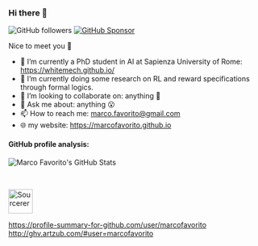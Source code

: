 ### Hi there 👋

![GitHub followers](https://img.shields.io/github/followers/marcofavorito?label=Follow%20%40marcofavorito&style=for-the-badge)
[![GitHub Sponsor](https://img.shields.io/badge/SUPPORT%20AT-GITHUB-blue?style=for-the-badge)](https://github.com/sponsors/marcofavorito)

Nice to meet you :slightly_smiling_face:

- 🔭 I’m currently a PhD student in AI at Sapienza University of Rome: https://whitemech.github.io/
- 🌱 I’m currently doing some research on RL and reward specifications through formal logics.
- 👯 I’m looking to collaborate on: anything :slightly_smiling_face: <!-- - 🤔 I’m looking for help with: nothing :wink: -->
- 💬 Ask me about: anything :open_mouth:
- 📫 How to reach me: marco.favorito@gmail.com
- 🌐 my website: https://marcofavorito.github.io

#### GitHub profile analysis:

![Marco Favorito's GitHub Stats](https://github-readme-stats.vercel.app/api?username=marcofavorito&show_icons=true&hide_border=true)

<a href="https://sourcerer.io/marcofavorito"><img src="https://img.shields.io/badge/Python-1490%20commits-blue.svg" alt=""></a>
<a href="https://sourcerer.io/marcofavorito"><img src="https://img.shields.io/badge/JavaScript-170%20commits-yellow.svg" alt=""></a>
<a href="https://sourcerer.io/marcofavorito"><img src="https://img.shields.io/badge/C++-148%20commits-pink.svg" alt=""></a>

<a href="https://sourcerer.io/marcofavorito"><img src="https://sourcerer.io/icons/logo-sharing.svg" height="48px" alt="Sourcerer"></a>

https://profile-summary-for-github.com/user/marcofavorito  
http://ghv.artzub.com/#user=marcofavorito
